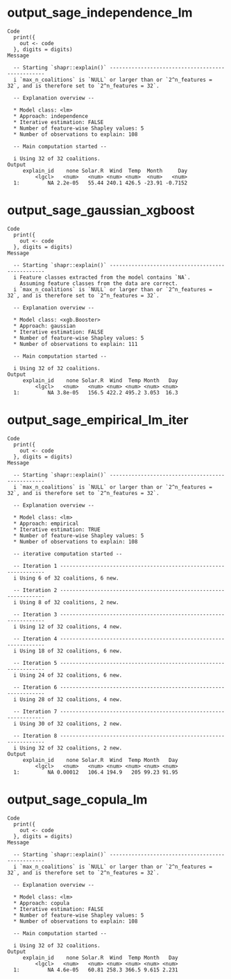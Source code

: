 # output_sage_independence_lm

    Code
      print({
        out <- code
      }, digits = digits)
    Message
      
      -- Starting `shapr::explain()` -------------------------------------------------
      i `max_n_coalitions` is `NULL` or larger than or `2^n_features = 32`, and is therefore set to `2^n_features = 32`.
      
      -- Explanation overview --
      
      * Model class: <lm>
      * Approach: independence
      * Iterative estimation: FALSE
      * Number of feature-wise Shapley values: 5
      * Number of observations to explain: 108
      
      -- Main computation started --
      
      i Using 32 of 32 coalitions. 
    Output
         explain_id    none Solar.R  Wind  Temp  Month     Day
             <lgcl>   <num>   <num> <num> <num>  <num>   <num>
      1:         NA 2.2e-05   55.44 240.1 426.5 -23.91 -0.7152

# output_sage_gaussian_xgboost

    Code
      print({
        out <- code
      }, digits = digits)
    Message
      
      -- Starting `shapr::explain()` -------------------------------------------------
      i Feature classes extracted from the model contains `NA`.
        Assuming feature classes from the data are correct.
      i `max_n_coalitions` is `NULL` or larger than or `2^n_features = 32`, and is therefore set to `2^n_features = 32`.
      
      -- Explanation overview --
      
      * Model class: <xgb.Booster>
      * Approach: gaussian
      * Iterative estimation: FALSE
      * Number of feature-wise Shapley values: 5
      * Number of observations to explain: 111
      
      -- Main computation started --
      
      i Using 32 of 32 coalitions. 
    Output
         explain_id    none Solar.R  Wind  Temp Month   Day
             <lgcl>   <num>   <num> <num> <num> <num> <num>
      1:         NA 3.8e-05   156.5 422.2 495.2 3.053  16.3

# output_sage_empirical_lm_iter

    Code
      print({
        out <- code
      }, digits = digits)
    Message
      
      -- Starting `shapr::explain()` -------------------------------------------------
      i `max_n_coalitions` is `NULL` or larger than or `2^n_features = 32`, and is therefore set to `2^n_features = 32`.
      
      -- Explanation overview --
      
      * Model class: <lm>
      * Approach: empirical
      * Iterative estimation: TRUE
      * Number of feature-wise Shapley values: 5
      * Number of observations to explain: 108
      
      -- iterative computation started --
      
      -- Iteration 1 -----------------------------------------------------------------
      i Using 6 of 32 coalitions, 6 new. 
      
      -- Iteration 2 -----------------------------------------------------------------
      i Using 8 of 32 coalitions, 2 new. 
      
      -- Iteration 3 -----------------------------------------------------------------
      i Using 12 of 32 coalitions, 4 new. 
      
      -- Iteration 4 -----------------------------------------------------------------
      i Using 18 of 32 coalitions, 6 new. 
      
      -- Iteration 5 -----------------------------------------------------------------
      i Using 24 of 32 coalitions, 6 new. 
      
      -- Iteration 6 -----------------------------------------------------------------
      i Using 28 of 32 coalitions, 4 new. 
      
      -- Iteration 7 -----------------------------------------------------------------
      i Using 30 of 32 coalitions, 2 new. 
      
      -- Iteration 8 -----------------------------------------------------------------
      i Using 32 of 32 coalitions, 2 new. 
    Output
         explain_id    none Solar.R  Wind  Temp Month   Day
             <lgcl>   <num>   <num> <num> <num> <num> <num>
      1:         NA 0.00012   106.4 194.9   205 99.23 91.95

# output_sage_copula_lm

    Code
      print({
        out <- code
      }, digits = digits)
    Message
      
      -- Starting `shapr::explain()` -------------------------------------------------
      i `max_n_coalitions` is `NULL` or larger than or `2^n_features = 32`, and is therefore set to `2^n_features = 32`.
      
      -- Explanation overview --
      
      * Model class: <lm>
      * Approach: copula
      * Iterative estimation: FALSE
      * Number of feature-wise Shapley values: 5
      * Number of observations to explain: 108
      
      -- Main computation started --
      
      i Using 32 of 32 coalitions. 
    Output
         explain_id    none Solar.R  Wind  Temp Month   Day
             <lgcl>   <num>   <num> <num> <num> <num> <num>
      1:         NA 4.6e-05   60.81 258.3 366.5 9.615 2.231


